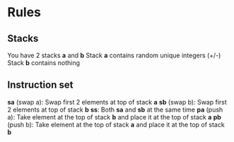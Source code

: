 # Rules

## Stacks
You have 2 stacks **a** and **b**
Stack **a** contains random unique integers (+/-)
Stack **b** contains nothing

## Instruction set
**sa** (swap a): Swap first 2 elements at top of stack **a**
**sb** (swap b): Swap first 2 elements at top of stack **b**
**ss**: Both **sa** and **sb** at the same time
**pa** (push a): Take element at the top of stack **b** and place it at the top of stack **a**
**pb** (push b): Take element at the top of stack **a** and place it at the top of stack **b**

